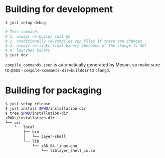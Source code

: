 # Building for development

```sh
$ just setup debug

# This command:
# 1. always re-builds rust SO
# 2. conditionally re-compiles cpp files if there are changes
# 3. always re-links final binary (because of the change to SO)
# 4. launches binary
$ just dev
```

`compile_commands.json` is automatically generated by Meson, so make sure to pass `-compile-commands-dir=builddir` to `clangd`.

# Building for packaging

```sh
$ just setup release
$ just install $PWD/installation-dir
$ tree $PWD/installation-dir
<PWD>/installation-dir
└── usr
    └── local
        ├── bin
        │   └── layer-shell
        └── lib
            └── x86_64-linux-gnu
                └── liblayer_shell_io.so
```
